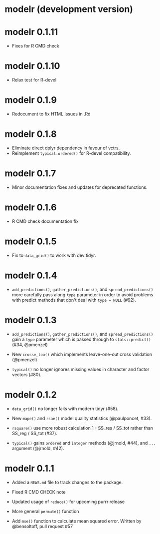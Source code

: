 # modelr (development version)

# modelr 0.1.11

* Fixes for R CMD check

# modelr 0.1.10

* Relax test for R-devel

# modelr 0.1.9

* Redocument to fix HTML issues in .Rd

# modelr 0.1.8

* Eliminate direct dplyr dependency in favour of vctrs.
* Reimplement `typical.ordered()` for R-devel compatibility.

# modelr 0.1.7

* Minor documentation fixes and updates for deprecated functions.

# modelr 0.1.6

* R CMD check documentation fix

# modelr 0.1.5

* Fix to `data_grid()` to work with dev tidyr.

# modelr 0.1.4

* `add_predictions()`, `gather_predictions()`, and `spread_predictions()` 
  more carefully pass along `type` parameter in order to avoid problems with
  predict methods that don't deal with `type = NULL` (#92).

# modelr 0.1.3

* `add_predictions()`, `gather_predictions()`, and `spread_predictions()` 
  gain a `type` parameter which is passed through to `stats::predict()`
  (#34, @pmenzel)

* New `crossv_loo()` which implements leave-one-out cross validation (@pmenzel)

* `typical()` no longer ignores missing values in character and factor vectors
  (#80).

# modelr 0.1.2

* `data_grid()` no longer fails with modern tidyr (#58).

* New `mape()` and `rsae()` model quality statistics (@paulponcet, #33).

* `rsquare()` use more robust calculation 1 - SS_res / SS_tot rather 
  than SS_reg / SS_tot (#37).

* `typical()` gains `ordered` and `integer` methods (@jrnold, #44), 
  and `...` argument (@jrnold, #42).

# modelr 0.1.1

* Added a `NEWS.md` file to track changes to the package.

* Fixed R CMD CHECK note

* Updated usage of `reduce()` for upcoming purrr release

* More general `permute()` function

* Add `mse()` function to calculate mean squared error. Written by @bensoltoff, pull request #57
